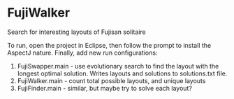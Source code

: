 # FujiWalker
Search for interesting layouts of Fujisan solitaire

To run, open the project in Eclipse, then follow the prompt to install the
AspectJ nature. Finally, add new run configurations: 

1. FujiSwapper.main - use evolutionary search to find the layout with the
  longest optimal solution. Writes layouts and solutions to solutions.txt file.
2. FujiWalker.main - count total possible layouts, and unique layouts
3. FujiFinder.main - similar, but maybe try to solve each layout?
